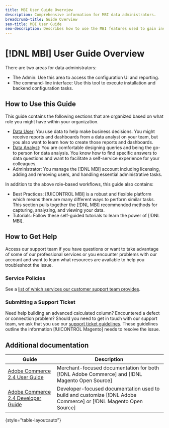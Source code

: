 ```yaml
---
title: MBI User Guide Overview
description: Comprehensive information for MBI data administrators.
breadcrumb-title: Guide Overview
seo-title: MBI User Guide
seo-description: Describes how to use the MBI features used to gain insights from Adobe Commerce or Magento Open Source data.
---
```

# [!DNL MBI] User Guide Overview

There are two areas for data administrators: 

- The Admin: Use this area to access the configuration UI and reporting.
- The command-line interface: Use this tool to execute installation and backend configuration tasks.

## How to Use this Guide

This guide contains the following sections that are organized based on what role you might have within your organization.

- [Data User](../data-user.md): You use data to help make business decisions. You might receive reports and dashboards from a data analyst on your team, but you also want to learn how to create those reports and dashboards.
- [Data Analyst](../data-analyst.md): You are comfortable designing queries and being the go-to person for data analysis. You know how to find specific answers to data questions and want to facilitate a self-service experience for your colleagues.
- Administrator: You manage the [!DNL MBI] account including licensing, adding and removing users, and handling essential administrative tasks.

In addition to the above role-based workflows, this guide also contains:

- Best Practices: [!UICONTROL MBI] is a robust and flexible platform which means there are many different ways to perform similar tasks. This section pulls together the [!DNL MBI] recommended methods for capturing, analyzing, and viewing your data.
- Tutorials: Follow these self-guided tutorials to learn the power of [!DNL MBI].

## How to Get Help

Access our support team if you have questions or want to take advantage of some of our professional services or you encounter problems with our account and want to learn what resources are available to help you troubleshoot the issue.

### Service Policies

See a [list of which services our customer support team provides](https://support.magento.com/hc/en-us/articles/360016730811).

### Submitting a Support Ticket

Need help building an advanced calculated column? Encountered a defect or connection problem? Should you need to get in touch with our support team, we ask that you use our [support ticket guidelines](https://support.magento.com/hc/en-us/articles/360016730351). These guidelines outline the information [!UICONTROL Magento] needs to resolve the issue.

## Additional documentation

| Guide | Description |
|------ | ----------- |
| [Adobe Commerce 2.4 User Guide](https://docs.magento.com/user-guide/) | Merchant-focused documentation for both [!DNL Adobe Commerce] and [!DNL Magento Open Source] |
| [Adobe Commerce 2.4 Developer Guide](https://devdocs.magento.com/) | Developer-focused documentation used to build and customize [!DNL Adobe Commerce] or [!DNL Magento Open Source] |

{style="table-layout:auto"}
